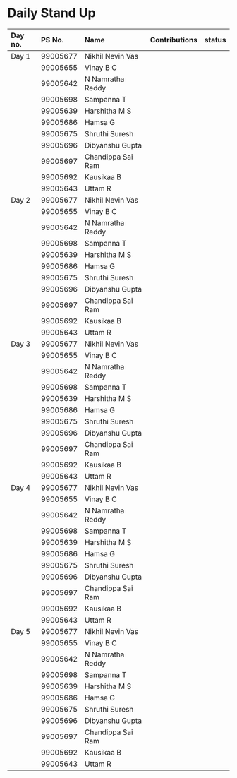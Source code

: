 # Daily Stand Up


Day no.|PS No.|Name|Contributions|status
|:-------|:------------|:-------|:------------|:-------|
| Day 1|99005677 |Nikhil Nevin Vas |  |  |
| |99005655 |Vinay B C |  |  |
| |99005642 |N Namratha Reddy |  |  |
| |99005698 |Sampanna T |  |  |
| |99005639 |Harshitha M S |  |  |
| |99005686 |Hamsa G |  |  |
| |99005675 |Shruthi Suresh |  |  |
| |99005696 |Dibyanshu Gupta |  |  |
| |99005697 |Chandippa Sai Ram |  |  |
| |99005692 |Kausikaa B |  |  |
| |99005643 |Uttam R |  |  |
| Day 2|99005677 |Nikhil Nevin Vas |  |  |
| |99005655 |Vinay B C |  |  |
| |99005642 |N Namratha Reddy |  |  |
| |99005698 |Sampanna T |  |  |
| |99005639 |Harshitha M S |  |  |
| |99005686 |Hamsa G |  |  |
| |99005675 |Shruthi Suresh |  |  |
| |99005696 |Dibyanshu Gupta |  |  |
| |99005697 |Chandippa Sai Ram |  |  |
| |99005692 |Kausikaa B |  |  |
| |99005643 |Uttam R |  |  |
| Day 3|99005677 |Nikhil Nevin Vas |  |  |
| |99005655 |Vinay B C |  |  |
| |99005642 |N Namratha Reddy |  |  |
| |99005698 |Sampanna T |  |  |
| |99005639 |Harshitha M S |  |  |
| |99005686 |Hamsa G |  |  |
| |99005675 |Shruthi Suresh |  |  |
| |99005696 |Dibyanshu Gupta |  |  |
| |99005697 |Chandippa Sai Ram |  |  |
| |99005692 |Kausikaa B |  |  |
| |99005643 |Uttam R |  |  |
| Day 4|99005677 |Nikhil Nevin Vas |  |  |
| |99005655 |Vinay B C |  |  |
| |99005642 |N Namratha Reddy |  |  |
| |99005698 |Sampanna T |  |  |
| |99005639 |Harshitha M S |  |  |
| |99005686 |Hamsa G |  |  |
| |99005675 |Shruthi Suresh |  |  |
| |99005696 |Dibyanshu Gupta |  |  |
| |99005697 |Chandippa Sai Ram |  |  |
| |99005692 |Kausikaa B |  |  |
| |99005643 |Uttam R |  |  |
| Day 5|99005677 |Nikhil Nevin Vas |  |  |
| |99005655 |Vinay B C |  |  |
| |99005642 |N Namratha Reddy |  |  |
| |99005698 |Sampanna T |  |  |
| |99005639 |Harshitha M S |  |  |
| |99005686 |Hamsa G |  |  |
| |99005675 |Shruthi Suresh |  |  |
| |99005696 |Dibyanshu Gupta |  |  |
| |99005697 |Chandippa Sai Ram |  |  |
| |99005692 |Kausikaa B |  |  |
| |99005643 |Uttam R |  |  |
